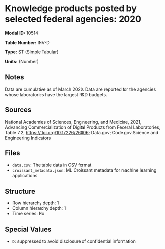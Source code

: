 # Knowledge products posted by selected federal agencies: 2020

**Modal ID:** 10514

**Table Number:** INV-D

**Type:** ST (Simple Tabular)

**Units:** (Number)

## Notes

Data are cumulative as of March 2020. Data are reported for the agencies whose laboratories have the largest R&D budgets.

## Sources

National Academies of Sciences, Engineering, and Medicine, 2021, Advancing Commercialization of Digital Products from Federal Laboratories, Table 7.2, https://doi.org/10.17226/26006; Data.gov; Code.gov.Science and Engineering Indicators

## Files

- `data.csv`: The table data in CSV format
- `croissant_metadata.json`: ML Croissant metadata for machine learning applications

## Structure

- Row hierarchy depth: 1
- Column hierarchy depth: 1
- Time series: No

## Special Values

- `D`: suppressed to avoid disclosure of confidential information
